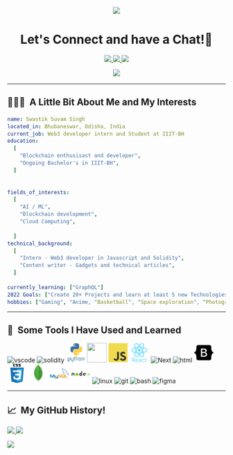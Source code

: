 <p align="center">
  <img src="https://capsule-render.vercel.app/api?type=waving&animation=twinkling&color=gradient&text=Hello!&height=100&section=header"/>
</p>

<h1 align="center">
  Let's Connect and have a Chat!💬
</h1>

<p align="center">
<a href="https://www.linkedin.com/in/swastik-suvam-singh-116324205/">
  <img height="50" src="https://user-images.githubusercontent.com/46517096/166973395-19676cd8-f8ec-4abf-83ff-da8243505b82.png"/>
</a>
<a href="https://twitter.com/SuvamSwastik">
  <img height="50" src="https://user-images.githubusercontent.com/46517096/166974271-91dfa250-d70b-4cb9-8707-f1bda1b708c3.png"/>
</a>
<a href="https://www.instagram.com/bea_komorebi/">
  <img height="50" src="https://user-images.githubusercontent.com/46517096/166974368-9798f39f-1f46-499c-b14e-81f0a3f83a06.png"/>
</a>
  
  
  
</p>

<p align="center">
  <img src= "https://images6.fanpop.com/image/photos/37800000/-Hello-penguins-of-madagascar-37800672-500-500.gif">

</p>

---

<h2> 👨🏻‍💻 &nbsp;A Little Bit About Me and My Interests</h2>

```yaml
name: Swastik Suvam Singh
located_in: Bhubaneswar, Odisha, India
current_job: Web3 developer intern and Student at IIIT-BH
education:
  [
    "Blockchain enthusisast and developer",
    "Ongoing Bachelor's in IIIT-BH",   
  ]


fields_of_interests:
  [
    "AI / ML",
    "Blockchain development",
    "Cloud Computing",
    
  ]
technical_background:
  [
    "Intern - Web3 developer in Javascript and Solidity",
    "Content writer - Gadgets and technical articles",
  ]
  
currently_learning: ["GraphQL"]
2022 Goals: ["Create 20+ Projects and learn at least 5 new Technologies."]
hobbies: ["Gaming", "Anime, "Basketball", "Space exploration", "Photography", "Gym"]
```
  
---  
  
<h2> 🚀 &nbsp;Some Tools I Have Used and Learned</h2>
<p align="left">
<img src="https://cdn.jsdelivr.net/gh/devicons/devicon/icons/vscode/vscode-original.svg" alt="vscode" width="45" height="45" />
<img src="https://cdn.jsdelivr.net/gh/devicons/devicon/icons/solidity/solidity-original.svg" alt="solidity" width="45" height="45" />           
<img src="https://raw.githubusercontent.com/devicons/devicon/master/icons/python/python-original-wordmark.svg" alt="python" width="45" height="45" />
<img src="https://cdn.jsdelivr.net/gh/devicons/devicon/icons/cplusplus/cplusplus-original.svg" width="45" height="45"/>
<img src="https://raw.githubusercontent.com/devicons/devicon/master/icons/javascript/javascript-original.svg" alt="javascript" width="45" height="45" />
<img src="https://raw.githubusercontent.com/devicons/devicon/master/icons/react/react-original-wordmark.svg" alt="react" width="45" height="45" />
<img src="https://cdn.jsdelivr.net/gh/devicons/devicon/icons/nextjs/nextjs-line.svg" alt="Next" width="45" height="45"/>
<img src="https://cdn.jsdelivr.net/gh/devicons/devicon/icons/html5/html5-original.svg" alt="html" width="45" height="45"/>
<img src="https://raw.githubusercontent.com/devicons/devicon/master/icons/bootstrap/bootstrap-plain.svg" alt="bootstrap" width="45" height="45" />
<img src="https://raw.githubusercontent.com/devicons/devicon/master/icons/css3/css3-original-wordmark.svg" alt="css3" width="45" height="45" />
<img src="https://raw.githubusercontent.com/devicons/devicon/master/icons/mongodb/mongodb-original.svg" alt="mongodb" width="45" height="45" />
<img src="https://raw.githubusercontent.com/devicons/devicon/master/icons/mysql/mysql-original-wordmark.svg" alt="mysql" width="45" height="45" />
<img src="https://raw.githubusercontent.com/devicons/devicon/master/icons/nodejs/nodejs-original-wordmark.svg" alt="nodejs" width="45" height="45" />
<img src="https://cdn.jsdelivr.net/gh/devicons/devicon/icons/linux/linux-original.svg" alt="linux" width="45" height="45"/>       
<img src="https://cdn.jsdelivr.net/gh/devicons/devicon/icons/git/git-original.svg" alt="git" width="45" height="45"/>
<img src="https://cdn.jsdelivr.net/gh/devicons/devicon/icons/bash/bash-original.svg" alt="bash" width="45" height="45"/>
<img src="https://cdn.jsdelivr.net/gh/devicons/devicon/icons/figma/figma-original.svg" alt="figma" width="45" height="45"/>   
</p>

---

<h2> 📈 &nbsp;My GitHub History!</h2>


<a href="https://github.com/swastiksuvam55">
  <img height="180em" src="https://github-readme-stats.vercel.app/api?username=swastiksuvam55&theme=radical&show_icons=true&rank_icon=github&hide=issues&count_private=true" />
  <img height="180em" src="https://github-readme-stats.vercel.app/api/top-langs/?username=swastiksuvam55&theme=noctis_minimus&layout=compact&langs_count=8" />
</a>

  
<p align="left">
  <img src="https://capsule-render.vercel.app/api?type=waving&color=gradient&height=100&section=footer"/>
</p>


<!---
swastiksuvam55/swastiksuvam55 is a ✨ special ✨ repository because its `README.md` (this file) appears on your GitHub profile.
You can click the Preview link to take a look at your changes.
--->
